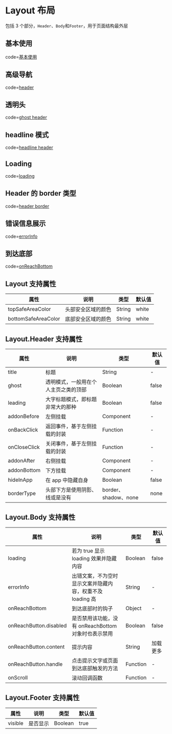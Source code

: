 # Layout 布局

包括 3 个部分，`Header`、`Body`和`Footer`，用于页面结构最外层

## 基本使用

code=[基本使用](layout)

## 高级导航

code=[header](layout_header)

## 透明头

code=[ghost header](layout_ghost)

## headline 模式

code=[headline header](layout_headline)

## Loading

code=[loading](layout_loading)

## Header 的 border 类型

code=[header border](layout_border_type)

## 错误信息展示

code=[errorInfo](layout_error_info)

## 到达底部

code=[onReachBottom](layout_reach_bottom)

## Layout 支持属性

| 属性                | 说明               | 类型   | 默认值 |
| ------------------- | ------------------ | ------ | ------ |
| topSafeAreaColor    | 头部安全区域的颜色 | String | white  |
| bottomSafeAreaColor | 底部安全区域的颜色 | String | white  |

## Layout.Header 支持属性

| 属性         | 说明                                 | 类型                 | 默认值 |
| ------------ | ------------------------------------ | -------------------- | ------ |
| title        | 标题                                 | String               | -      |
| ghost        | 透明模式，一般用在个人主页之类的顶部 | Boolean              | false  |
| leading      | 大字标题模式，即标题非常大的那种     | Boolean              | false  |
| addonBefore  | 左侧挂载                             | Component            | -      |
| onBackClick  | 返回事件，基于左侧挂载的封装         | Function             | -      |
| onCloseClick | 关闭事件，基于左侧挂载的封装         | Function             | -      |
| addonAfter   | 右侧挂载                             | Component            | -      |
| addonBottom  | 下方挂载                             | Component            | -      |
| hideInApp    | 在 app 中隐藏自身                    | Boolean              | false  |
| borderType   | 头部下方是使用阴影、线或是没有       | border、shadow、none | none   |

## Layout.Body 支持属性

| 属性                   | 说明                                                      | 类型     | 默认值   |
| ---------------------- | --------------------------------------------------------- | -------- | -------- |
| loading                | 若为 true 显示 loading 效果并隐藏内容                     | Boolean  | false    |
| errorInfo              | 出错文案，不为空时显示文案并隐藏内容，权重不及 loading 高 | String   | -        |
| onReachBottom          | 到达底部时的钩子                                          | Object   | -        |
| onReachButton.disabled | 是否禁用该功能，没有 onReachBottom 对象时也表示禁用       | Boolean  | false    |
| onReachButton.content  | 提示内容                                                  | String   | 加载更多 |
| onReachButton.handle   | 点击提示文字或页面到达底部触发的方法                      | Function | -        |
| onScroll               | 滚动回调函数                                              | Function | -        |

## Layout.Footer 支持属性

| 属性    | 说明     | 类型    | 默认值 |
| ------- | -------- | ------- | ------ |
| visible | 是否显示 | Boolean | true   |
